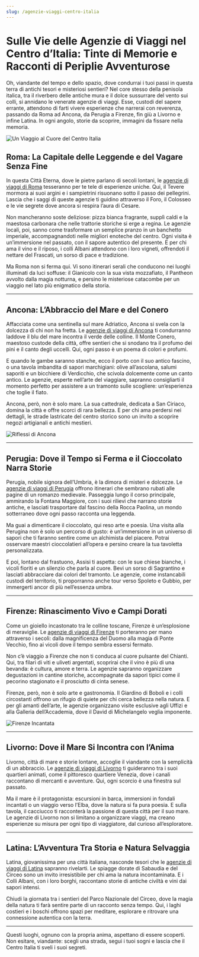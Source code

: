 ```yaml
---
slug: /agenzie-viaggi-centro-italia
---
```


# Sulle Vie delle Agenzie di Viaggi nel Centro d’Italia: Tinte di Memorie e Racconti di Periplie Avventurose

Oh, viandante del tempo e dello spazio, dove condurrai i tuoi passi in questa terra di antichi tesori e misteriosi sentieri? Nel core stesso della penisola italica, tra il riverbero delle antiche mura e il dolce sussurrare del vento sui colli, si annidano le venerate agenzie di viaggi. Esse, custodi del sapere errante, attendono di farti vivere esperienze che narrerai con reverenza, passando da Roma ad Ancona, da Perugia a Firenze, fin giù a Livorno e infine Latina. In ogni angolo, storie da scoprire, immagini da fissare nella memoria.

![Un Viaggio al Cuore del Centro Italia](/guide-img/output/4.jpg)

## Roma: La Capitale delle Leggende e del Vagare Senza Fine

In questa Città Eterna, dove le pietre parlano di secoli lontani, le [agenzie di viaggi di Roma](https://www.impresaitalia.info/633/1/agenzie-viaggi/roma.aspx) tesseranno per te tele di esperienze uniche. Qui, il Tevere mormora ai suoi argini e i sampietrini risuonano sotto il passo dei pellegrini. Lascia che i saggi di queste agenzie ti guidino attraverso il Foro, il Colosseo e le vie segrete dove ancora si respira l’aura di Cesare.

Non mancheranno soste deliziose: pizza bianca fragrante, supplì caldi e la maestosa carbonara che nelle trattorie storiche si erge a regina. Le agenzie locali, poi, sanno come trasformare un semplice pranzo in un banchetto imperiale, accompagnandoti nelle migliori enoteche del centro. Ogni visita è un’immersione nel passato, con il sapore autentico del presente. E per chi ama il vino e il riposo, i colli Albani attendono con i loro vigneti, offrendoti il nettare del Frascati, un sorso di pace e tradizione.

Ma Roma non si ferma qui. Vi sono itinerari serali che conducono nei luoghi illuminati da luci soffuse: il Gianicolo con la sua vista mozzafiato, il Pantheon avvolto dalla magia notturna, e persino le misteriose catacombe per un viaggio nel lato più enigmatico della storia.

---

## Ancona: L’Abbraccio del Mare e del Conero

Affacciata come una sentinella sul mare Adriatico, Ancona si svela con la dolcezza di chi non ha fretta. Le [agenzie di viaggi di Ancona](https://www.impresaitalia.info/633/1/agenzie-viaggi/ancona.aspx) ti condurranno laddove il blu del mare incontra il verde delle colline. Il Monte Conero, maestoso custode della città, offre sentieri che si snodano tra il profumo dei pini e il canto degli uccelli. Qui, ogni passo è un poema di colori e profumi.

E quando le gambe saranno stanche, ecco il porto con il suo antico fascino, o una tavola imbandita di sapori marchigiani: olive all’ascolana, salumi saporiti e un bicchiere di Verdicchio, che scivola dolcemente come un canto antico. Le agenzie, esperte nell’arte del viaggiare, sapranno consigliarti il momento perfetto per assistere a un tramonto sulle scogliere: un’esperienza che toglie il fiato.

Ancona, però, non è solo mare. La sua cattedrale, dedicata a San Ciriaco, domina la città e offre scorci di rara bellezza. E per chi ama perdersi nei dettagli, le strade lastricate del centro storico sono un invito a scoprire negozi artigianali e antichi mestieri.

![Riflessi di Ancona](/guide-img/output/5.jpg)

---

## Perugia: Dove il Tempo si Ferma e il Cioccolato Narra Storie

Perugia, nobile signora dell’Umbria, è la dimora di misteri e dolcezze. Le [agenzie di viaggi di Perugia](https://www.impresaitalia.info/633/1/agenzie-viaggi/perugia.aspx) offrono itinerari che sembrano rubati alle pagine di un romanzo medievale. Passeggia lungo il corso principale, ammirando la Fontana Maggiore, con i suoi rilievi che narrano storie antiche, e lasciati trasportare dal fascino della Rocca Paolina, un mondo sotterraneo dove ogni passo racconta una leggenda.

Ma guai a dimenticare il cioccolato, qui reso arte e poesia. Una visita alla Perugina non è solo un percorso di gusto: è un’immersione in un universo di sapori che ti faranno sentire come un alchimista del piacere. Potrai osservare maestri cioccolatieri all’opera e persino creare la tua tavoletta personalizzata.

E poi, lontano dal frastuono, Assisi ti aspetta: con le sue chiese bianche, i vicoli fioriti e un silenzio che parla al cuore. Bevi un sorso di Sagrantino e lasciati abbracciare dai colori del tramonto. Le agenzie, come instancabili custodi del territorio, ti proporranno anche tour verso Spoleto e Gubbio, per immergerti ancor di più nell’essenza umbra.

---

## Firenze: Rinascimento Vivo e Campi Dorati

Come un gioiello incastonato tra le colline toscane, Firenze è un’esplosione di meraviglie. Le [agenzie di viaggi di Firenze](https://www.impresaitalia.info/633/1/agenzie-viaggi/firenze.aspx) ti porteranno per mano attraverso i secoli: dalla magnificenza del Duomo alla magia di Ponte Vecchio, fino ai vicoli dove il tempo sembra essersi fermato.

Non c’è viaggio a Firenze che non ti conduca al cuore pulsante del Chianti. Qui, tra filari di viti e uliveti argentati, scoprirai che il vino è più di una bevanda: è cultura, amore e terra. Le agenzie sapranno organizzare degustazioni in cantine storiche, accompagnate da sapori tipici come il pecorino stagionato e il prosciutto di cinta senese.

Firenze, però, non è solo arte e gastronomia. Il Giardino di Boboli e i colli circostanti offrono un rifugio di quiete per chi cerca bellezza nella natura. E per gli amanti dell’arte, le agenzie organizzano visite esclusive agli Uffizi e alla Galleria dell’Accademia, dove il David di Michelangelo veglia imponente.

![Firenze Incantata](/guide-img/output/6.jpg)

---

## Livorno: Dove il Mare Si Incontra con l’Anima

Livorno, città di mare e storie lontane, accoglie il viandante con la semplicità di un abbraccio. Le [agenzie di viaggi di Livorno](https://www.impresaitalia.info/633/1/agenzie-viaggi/livorno.aspx) ti guideranno tra i suoi quartieri animati, come il pittoresco quartiere Venezia, dove i canali raccontano di mercanti e avventure. Qui, ogni scorcio è una finestra sul passato.

Ma il mare è il protagonista: escursioni in barca, immersioni in fondali incantati o un viaggio verso l’Elba, dove la natura si fa pura poesia. E sulla tavola, il cacciucco ti racconterà la passione di questa città per il suo mare. Le agenzie di Livorno non si limitano a organizzare viaggi, ma creano esperienze su misura per ogni tipo di viaggiatore, dal curioso all’esploratore.

---

## Latina: L’Avventura Tra Storia e Natura Selvaggia

Latina, giovanissima per una città italiana, nasconde tesori che le [agenzie di viaggi di Latina](https://www.impresaitalia.info/633/1/agenzie-viaggi/latina.aspx) sapranno rivelarti. Le spiagge dorate di Sabaudia e del Circeo sono un invito irresistibile per chi ama la natura incontaminata. E i Colli Albani, con i loro borghi, raccontano storie di antiche civiltà e vini dai sapori intensi.

Chiudi la giornata tra i sentieri del Parco Nazionale del Circeo, dove la magia della natura ti farà sentire parte di un racconto senza tempo. Qui, i laghi costieri e i boschi offrono spazi per meditare, esplorare e ritrovare una connessione autentica con la terra.

---

Questi luoghi, ognuno con la propria anima, aspettano di essere scoperti. Non esitare, viandante: scegli una strada, segui i tuoi sogni e lascia che il Centro Italia ti sveli i suoi segreti.
